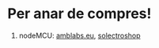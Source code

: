 # Per anar de compres!

1. nodeMCU: [amblabs.eu](https://www.ebay.es/itm/NodeMCU-Lua-WIFI-DEVKIT-Placa-Desarrollo-ESP8266-PROYECTOS-IOT-ARDUINO-PI-NUEVO/152092810656?hash=item2369701da0:g:tcAAAOSwwpdW~BsB), [solectroshop](https://www.ebay.es/itm/NodeMcu-Lua-ESP8266-ESP12E-CP2102-WiFi-Wireless-Development-Board-NEW-VER-W014/201838061951?hash=item2efe7c697f:g:kSkAAOSwuLZY3l5~)
